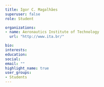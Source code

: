 ```yaml
---
title: Igor C. Magalhães
superuser: false
role: Student

organizations:
- name: Aeronautics Institute of Technology
  url: "http://www.ita.br/"

bio:
interests:
education:
social:
email: ""
highlight_name: true
user_groups:
- Students
---
```

